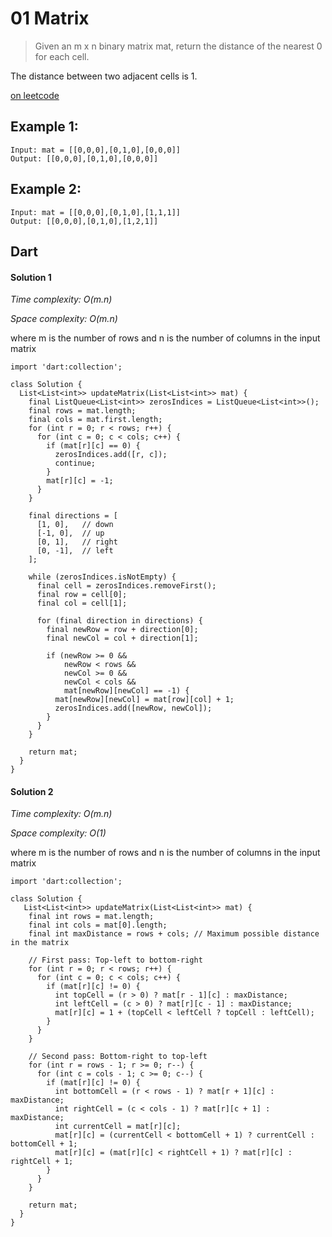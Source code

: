 # 01 Matrix

>Given an m x n binary matrix mat, return the distance of the nearest 0 for each cell.

The distance between two adjacent cells is 1.

[on leetcode](https://leetcode.com/problems/01-matrix/submissions/965854799)

## Example 1:
```
Input: mat = [[0,0,0],[0,1,0],[0,0,0]]
Output: [[0,0,0],[0,1,0],[0,0,0]]
```
## Example 2:
```
Input: mat = [[0,0,0],[0,1,0],[1,1,1]]
Output: [[0,0,0],[0,1,0],[1,2,1]]
```

## Dart
#### Solution 1

*Time complexity: O(m.n)*

*Space complexity: O(m.n)*

where m is the number of rows and n is the number of columns in the input matrix
```
import 'dart:collection';

class Solution {
  List<List<int>> updateMatrix(List<List<int>> mat) {
    final ListQueue<List<int>> zerosIndices = ListQueue<List<int>>();
    final rows = mat.length;
    final cols = mat.first.length;
    for (int r = 0; r < rows; r++) {
      for (int c = 0; c < cols; c++) {
        if (mat[r][c] == 0) {
          zerosIndices.add([r, c]);
          continue;
        }
        mat[r][c] = -1;
      }
    }

    final directions = [
      [1, 0],   // down
      [-1, 0],  // up
      [0, 1],   // right
      [0, -1],  // left
    ];

    while (zerosIndices.isNotEmpty) {
      final cell = zerosIndices.removeFirst();
      final row = cell[0];
      final col = cell[1];

      for (final direction in directions) {
        final newRow = row + direction[0];
        final newCol = col + direction[1];

        if (newRow >= 0 &&
            newRow < rows &&
            newCol >= 0 &&
            newCol < cols &&
            mat[newRow][newCol] == -1) {
          mat[newRow][newCol] = mat[row][col] + 1;
          zerosIndices.add([newRow, newCol]);
        }
      }
    }

    return mat;
  }
}
```

#### Solution 2

*Time complexity: O(m.n)*

*Space complexity: O(1)*

where m is the number of rows and n is the number of columns in the input matrix
```
import 'dart:collection';

class Solution {
   List<List<int>> updateMatrix(List<List<int>> mat) {
    final int rows = mat.length;
    final int cols = mat[0].length;
    final int maxDistance = rows + cols; // Maximum possible distance in the matrix

    // First pass: Top-left to bottom-right
    for (int r = 0; r < rows; r++) {
      for (int c = 0; c < cols; c++) {
        if (mat[r][c] != 0) {
          int topCell = (r > 0) ? mat[r - 1][c] : maxDistance;
          int leftCell = (c > 0) ? mat[r][c - 1] : maxDistance;
          mat[r][c] = 1 + (topCell < leftCell ? topCell : leftCell);
        }
      }
    }

    // Second pass: Bottom-right to top-left
    for (int r = rows - 1; r >= 0; r--) {
      for (int c = cols - 1; c >= 0; c--) {
        if (mat[r][c] != 0) {
          int bottomCell = (r < rows - 1) ? mat[r + 1][c] : maxDistance;
          int rightCell = (c < cols - 1) ? mat[r][c + 1] : maxDistance;
          int currentCell = mat[r][c];
          mat[r][c] = (currentCell < bottomCell + 1) ? currentCell : bottomCell + 1;
          mat[r][c] = (mat[r][c] < rightCell + 1) ? mat[r][c] : rightCell + 1;
        }
      }
    }

    return mat;
  }
}
```
